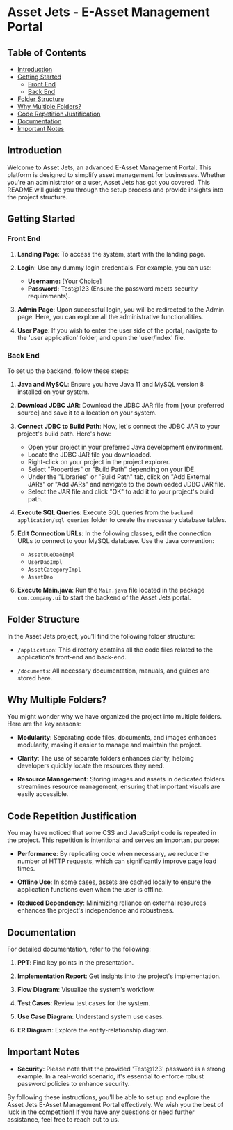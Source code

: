 # Asset Jets - E-Asset Management Portal

## Table of Contents

- [Introduction](#introduction)
- [Getting Started](#getting-started)
  - [Front End](#front-end)
  - [Back End](#back-end)
- [Folder Structure](#folder-structure)
- [Why Multiple Folders?](#why-multiple-folders)
- [Code Repetition Justification](#avoiding-code-repetition)
- [Documentation](#documentation)
- [Important Notes](#important-notes)

## Introduction

Welcome to Asset Jets, an advanced E-Asset Management Portal. This platform is designed to simplify asset management for businesses. Whether you're an administrator or a user, Asset Jets has got you covered. This README will guide you through the setup process and provide insights into the project structure.

## Getting Started

### Front End

1. **Landing Page**: To access the system, start with the landing page.

2. **Login**: Use any dummy login credentials. For example, you can use:
   - **Username:** [Your Choice]
   - **Password:** Test@123 (Ensure the password meets security requirements).

3. **Admin Page**: Upon successful login, you will be redirected to the Admin page. Here, you can explore all the administrative functionalities.

4. **User Page**: If you wish to enter the user side of the portal, navigate to the 'user application' folder, and open the 'user/index' file.

### Back End

To set up the backend, follow these steps:

1. **Java and MySQL**: Ensure you have Java 11 and MySQL version 8 installed on your system.

2. **Download JDBC JAR**: Download the JDBC JAR file from [your preferred source] and save it to a location on your system.

3. **Connect JDBC to Build Path**: Now, let's connect the JDBC JAR to your project's build path. Here's how:
   - Open your project in your preferred Java development environment.
   - Locate the JDBC JAR file you downloaded.
   - Right-click on your project in the project explorer.
   - Select "Properties" or "Build Path" depending on your IDE.
   - Under the "Libraries" or "Build Path" tab, click on "Add External JARs" or "Add JARs" and navigate to the downloaded JDBC JAR file.
   - Select the JAR file and click "OK" to add it to your project's build path.

4. **Execute SQL Queries**: Execute SQL queries from the `backend application/sql queries` folder to create the necessary database tables.

5. **Edit Connection URLs**: In the following classes, edit the connection URLs to connect to your MySQL database. Use the Java convention:
   - `AssetDueDaoImpl`
   - `UserDaoImpl`
   - `AssetCategoryImpl`
   - `AssetDao`

6. **Execute Main.java**: Run the `Main.java` file located in the package `com.company.ui` to start the backend of the Asset Jets portal.

## Folder Structure

In the Asset Jets project, you'll find the following folder structure:

- `/application`: This directory contains all the code files related to the application's front-end and back-end.

- `/documents`: All necessary documentation, manuals, and guides are stored here.


## Why Multiple Folders?

You might wonder why we have organized the project into multiple folders. Here are the key reasons:

- **Modularity**: Separating code files, documents, and images enhances modularity, making it easier to manage and maintain the project.

- **Clarity**: The use of separate folders enhances clarity, helping developers quickly locate the resources they need.

- **Resource Management**: Storing images and assets in dedicated folders streamlines resource management, ensuring that important visuals are easily accessible.

## Code Repetition Justification

You may have noticed that some CSS and JavaScript code is repeated in the project. This repetition is intentional and serves an important purpose:

- **Performance**: By replicating code when necessary, we reduce the number of HTTP requests, which can significantly improve page load times.

- **Offline Use**: In some cases, assets are cached locally to ensure the application functions even when the user is offline.

- **Reduced Dependency**: Minimizing reliance on external resources enhances the project's independence and robustness.

## Documentation

For detailed documentation, refer to the following:

1. **PPT**: Find key points in the presentation.

2. **Implementation Report**: Get insights into the project's implementation.

3. **Flow Diagram**: Visualize the system's workflow.

4. **Test Cases**: Review test cases for the system.

5. **Use Case Diagram**: Understand system use cases.

6. **ER Diagram**: Explore the entity-relationship diagram.

## Important Notes

- **Security**: Please note that the provided 'Test@123' password is a strong example. In a real-world scenario, it's essential to enforce robust password policies to enhance security.

By following these instructions, you'll be able to set up and explore the Asset Jets E-Asset Management Portal effectively. We wish you the best of luck in the competition! If you have any questions or need further assistance, feel free to reach out to us.
